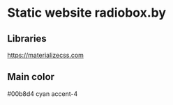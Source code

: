 # Static website radiobox.by

## Libraries
https://materializecss.com

## Main color
#00b8d4 cyan accent-4